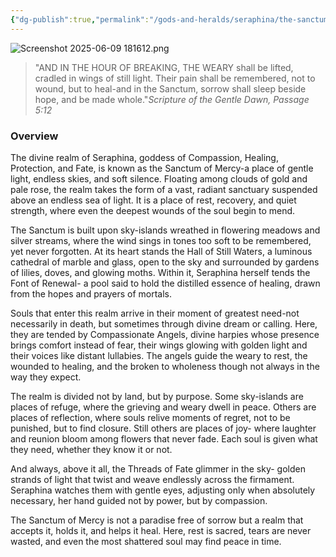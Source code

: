 ```yaml
---
{"dg-publish":true,"permalink":"/gods-and-heralds/seraphina/the-sanctum-of-mercy/","updated":"2025-06-11T20:12:22.709+01:00"}
---
```


![Screenshot 2025-06-09 181612.png](/img/user/Admin/Attachments/Screenshot%202025-06-09%20181612.png)

> "AND IN THE HOUR OF BREAKING, THE WEARY shall be lifted, cradled in wings of still light. Their pain shall be remembered, not to wound, but to heal-and in the Sanctum, sorrow shall sleep beside hope, and be made whole."<cite>Scripture of the Gentle Dawn, Passage 5:12 </cite>

### Overview
The divine realm of Seraphina, goddess of Compassion, Healing, Protection, and Fate, is known as the Sanctum of Mercy-a place of gentle light, endless skies, and soft silence. Floating among clouds of gold and pale rose, the realm takes the form of a vast, radiant sanctuary suspended above an endless sea of light. It is a place of rest, recovery, and quiet strength, where even the deepest wounds of the soul begin to mend.

The Sanctum is built upon sky-islands wreathed in flowering meadows and silver streams, where the wind sings in tones too soft to be remembered, yet never forgotten. At its heart stands the Hall of Still Waters, a luminous cathedral of marble and glass, open to the sky
and surrounded by gardens of lilies, doves, and glowing moths. Within it, Seraphina herself tends the Font of Renewal- a pool said to hold the distilled essence of healing, drawn from the hopes and prayers of mortals.

Souls that enter this realm arrive in their moment of greatest need-not necessarily in death, but sometimes through divine dream or calling. Here, they are tended by Compassionate Angels, divine harpies whose presence brings comfort instead of fear, their wings glowing with golden light and their voices like distant lullabies. The angels guide the weary to rest, the wounded to healing, and the broken to wholeness though not always in the way they expect.

The realm is divided not by land, but by purpose. Some sky-islands are places of refuge, where the grieving and weary dwell in peace. Others are places of reflection, where souls relive moments of regret, not to be punished, but to find closure. Still others are places of
joy- where laughter and reunion bloom among flowers that never fade. Each soul is given what they need, whether they know it or not.

And always, above it all, the Threads of Fate glimmer in the sky- golden strands of light that twist and weave endlessly across the firmament. Seraphina watches them with gentle eyes, adjusting only when absolutely necessary, her hand guided not by power, but by compassion.

The Sanctum of Mercy is not a paradise free of sorrow but a realm that accepts it, holds it, and helps it heal. Here, rest is sacred, tears are never wasted, and even the most shattered soul may find peace in time.